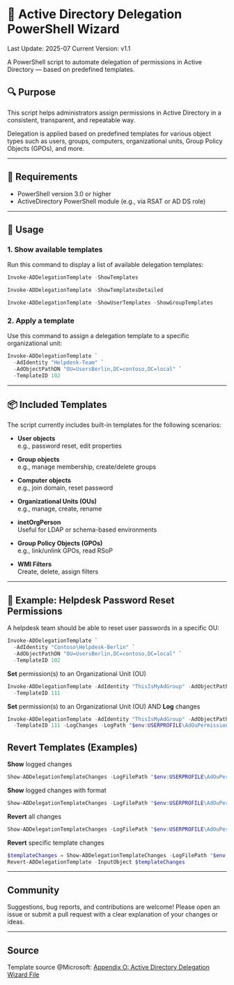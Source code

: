 # 🧰 Active Directory Delegation PowerShell Wizard
Last Update: 2025-07
Current Version: v1.1

A PowerShell script to automate delegation of permissions in Active Directory — based on predefined templates.

## 🔍 Purpose

This script helps administrators assign permissions in Active Directory in a consistent, transparent, and repeatable way.

Delegation is applied based on predefined templates for various object types such as users, groups, computers, organizational units, Group Policy Objects (GPOs), and more.

---

## 🧾 Requirements

- PowerShell version 3.0 or higher
- ActiveDirectory PowerShell module (e.g., via RSAT or AD DS role)

---

## 🚀 Usage

### 1. Show available templates

Run this command to display a list of available delegation templates:

```powershell
Invoke-ADDelegationTemplate -ShowTemplates
```
```powershell
Invoke-ADDelegationTemplate -ShowTemplatesDetailed
```
```Powershell
Invoke-ADDelegationTemplate -ShowUserTemplates -ShowGroupTemplates
```

### 2. Apply a template

Use this command to assign a delegation template to a specific organizational unit:

```powershell
Invoke-ADDelegationTemplate `
  -AdIdentity "Helpdesk-Team" `
  -AdObjectPathDN "OU=UsersBerlin,DC=contoso,DC=local" `
  -TemplateID 102
```
---

## 📦 Included Templates

The script currently includes built-in templates for the following scenarios:

- **User objects**  
  e.g., password reset, edit properties

- **Group objects**  
  e.g., manage membership, create/delete groups

- **Computer objects**  
  e.g., join domain, reset password

- **Organizational Units (OUs)**  
  e.g., manage, create, rename

- **inetOrgPerson**  
  Useful for LDAP or schema-based environments

- **Group Policy Objects (GPOs)**  
  e.g., link/unlink GPOs, read RSoP

- **WMI Filters**  
  Create, delete, assign filters
---

## 📝 Example: Helpdesk Password Reset Permissions
A helpdesk team should be able to reset user passwords in a specific OU:
```Powershell
Invoke-ADDelegationTemplate `
  -AdIdentity "Contoso\Helpdesk-Berlin" `
  -AdObjectPathDN "OU=UsersBerlin,DC=contoso,DC=local" `
  -TemplateID 102
```

**Set** permission(s) to an Organizational Unit (OU)
```Powershell
Invoke-ADDelegationTemplate -AdIdentity "ThisIsMyAdGroup" -AdObjectPathDN "OU=Users,OU=MyStartOU,DC=MyDomain,DC=de" `
  -TemplateID 111
```

**Set** permission(s) to an Organizational Unit (OU) AND **Log** changes
```Powershell
Invoke-ADDelegationTemplate -AdIdentity "ThisIsMyAdGroup" -AdObjectPathDN "OU=Users,OU=MyStartOU,DC=MyDomain,DC=de" `
  -TemplateID 111 -LogChanges -LogPath "$env:USERPROFILE\AdOuPermissionChanges.log"
```

## Revert Templates (Examples)

**Show** logged changes
```Powershell
Show-ADDelegationTemplateChanges -LogFilePath "$env:USERPROFILE\AdOuPermissionChanges.log"
```

**Show** logged changes with format
```Powershell
Show-ADDelegationTemplateChanges -LogFilePath "$env:USERPROFILE\AdOuPermissionChanges.log" -FormatOutput
```

**Revert** all changes
```Powershell
Show-ADDelegationTemplateChanges -LogFilePath "$env:USERPROFILE\AdOuPermissionChanges.log" | Revert-ADDelegationTemplate
```

**Revert** specific template changes
```Powershell
$templateChanges = Show-ADDelegationTemplateChanges -LogFilePath "$env:USERPROFILE\AdOuPermissionChanges.log" | Where-Object {$_.TemplateID -eq "111"}
Revert-ADDelegationTemplate -InputObject $templateChanges
```
---

## Community

Suggestions, bug reports, and contributions are welcome!
Please open an issue or submit a pull request with a clear explanation of your changes or ideas.

---

## Source

Template source @Microsoft: [Appendix O: Active Directory Delegation Wizard File](https://learn.microsoft.com/en-us/previous-versions/windows/it-pro/windows-server-2003/cc772784(v=ws.10)?redirectedfrom=MSDN)
